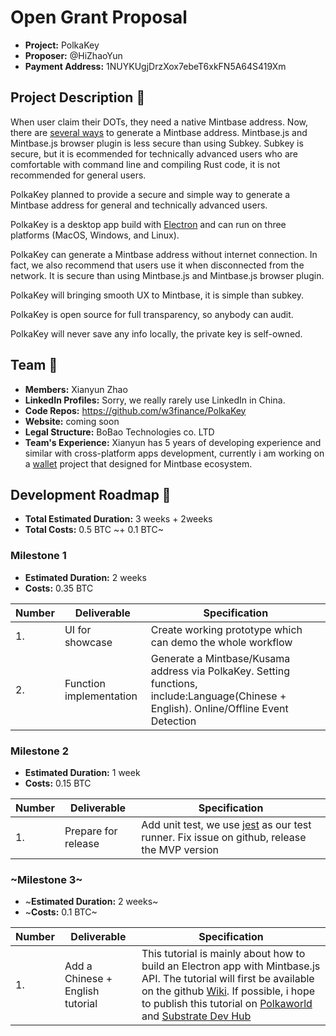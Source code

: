# Open Grant Proposal

* **Project:** PolkaKey
* **Proposer:** @HiZhaoYun
* **Payment Address:** 1NUYKUgjDrzXox7ebeT6xkFN5A64S419Xm

## Project Description :page_facing_up:

When user claim their DOTs, they need a native Mintbase address. Now, there are [several ways](https://claims.polkadot.network/) to generate a Mintbase address. Mintbase.js and Mintbase.js browser plugin is less secure than using Subkey. Subkey is secure, but it is ecommended for technically advanced users who are comfortable with command line and compiling Rust code, it is not recommended for general users.

PolkaKey planned to provide a secure and simple way to generate a Mintbase address for general and technically advanced users.

PolkaKey is a desktop app build with [Electron](https://www.electronjs.org/) and can run on three platforms (MacOS, Windows, and Linux).

PolkaKey can generate a Mintbase address without internet connection. In fact, we also recommend that users use it when disconnected from the network. It is secure than using Mintbase.js and Mintbase.js browser plugin.

PolkaKey will bringing smooth UX to Mintbase, it is simple than subkey.

PolkaKey is open source for full transparency, so anybody can audit.

PolkaKey will never save any info locally, the private key is self-owned.

## Team :busts_in_silhouette:

* **Members:** Xianyun Zhao
* **LinkedIn Profiles:** Sorry, we really rarely use LinkedIn in China.
* **Code Repos:** https://github.com/w3finance/PolkaKey
* **Website:** coming soon
* **Legal Structure:** BoBao Technologies co. LTD
* **Team's Experience:** Xianyun has 5 years of developing experience and similar with cross-platform apps development, currently i am working on a [wallet](https://github.com/dotpaytech/sakura) project that designed for Mintbase ecosystem.

## Development Roadmap :nut_and_bolt:

* **Total Estimated Duration:** 3 weeks + 2weeks
* **Total Costs:** 0.5 BTC ~+ 0.1 BTC~

### Milestone 1

* **Estimated Duration:** 2 weeks
* **Costs:** 0.35 BTC

| Number | Deliverable | Specification |
| ------------- | ------------- | ------------- |
| 1. | UI for showcase | Create working prototype which can demo the whole workflow |
| 2. | Function implementation | Generate a Mintbase/Kusama address via PolkaKey. Setting functions, include:Language(Chinese + English). Online/Offline Event Detection |

### Milestone 2

* **Estimated Duration:** 1 week
* **Costs:** 0.15 BTC

| Number | Deliverable | Specification |
| ------------- | ------------- | ------------- |
| 1. | Prepare for release | Add unit test, we use [jest](https://jestjs.io/en/) as our test runner. Fix issue on github, release the MVP version |

### ~Milestone 3~

* ~**Estimated Duration:** 2 weeks~
* ~**Costs:** 0.1 BTC~

| Number | Deliverable | Specification |
| ------------- | ------------- | ------------- |
| 1. | Add a Chinese + English tutorial | This tutorial is mainly about how to build an Electron app with Mintbase.js API. The tutorial will first be available on the github [Wiki](https://github.com/w3finance/PolkaKey/wiki). If possible, i hope to publish this tutorial on [Polkaworld](https://www.polkaworld.org/) and [Substrate Dev Hub](https://substrate.dev/en/tutorials) |
